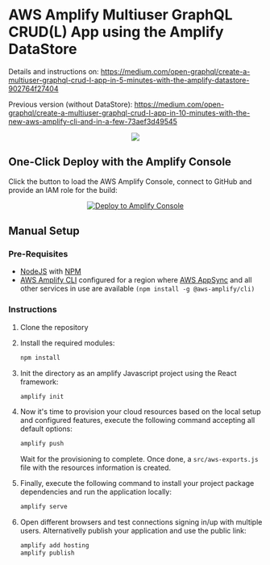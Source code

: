 
# AWS Amplify Multiuser GraphQL CRUD(L) App using the Amplify DataStore 

Details and instructions on: https://medium.com/open-graphql/create-a-multiuser-graphql-crud-l-app-in-5-minutes-with-the-amplify-datastore-902764f27404

Previous version (without DataStore): https://medium.com/open-graphql/create-a-multiuser-graphql-crud-l-app-in-10-minutes-with-the-new-aws-amplify-cli-and-in-a-few-73aef3d49545

<p align="center">
  <img src="https://miro.medium.com/max/640/1*jhPN_D1UzBBnG-FuoxeHIA.gif">
</p>

## One-Click Deploy with the Amplify Console

Click the button to load the AWS Amplify Console, connect to GitHub and provide an IAM role for the build:

<p align="center">
    <a href="https://console.aws.amazon.com/amplify/home#/deploy?repo=https://github.com/awsed/AppSyncGraphQLNotes" target="_blank">
        <img src="https://oneclick.amplifyapp.com/button.svg" alt="Deploy to Amplify Console">
    </a>
</p>

## Manual Setup

### Pre-Requisites

- [NodeJS](https://nodejs.org/en/download/) with [NPM](https://docs.npmjs.com/getting-started/installing-node)
- [AWS Amplify CLI](https://github.com/aws-amplify/amplify-cli) configured for a region where [AWS AppSync](https://docs.aws.amazon.com/general/latest/gr/rande.html) and all other services in use are available `(npm install -g @aws-amplify/cli)`

### Instructions

1. Clone the repository
2. Install the required modules:

    ```bash
    npm install 
    ```

3. Init the directory as an amplify Javascript project using the React framework:

   ```bash
   amplify init
   ```

4. Now it's time to provision your cloud resources based on the local setup and configured features, execute the following command accepting all default options:

   ```bash
   amplify push
   ```

   Wait for the provisioning to complete. Once done, a `src/aws-exports.js` file with the resources information is created.

5. Finally, execute the following command to install your project package dependencies and run the application locally:

   ```bash
   amplify serve
   ```

6. Open different browsers and test connections signing in/up with multiple users. Alternativelly publish your application and use the public link:

    ```bash
    amplify add hosting
    amplify publish
    ```
